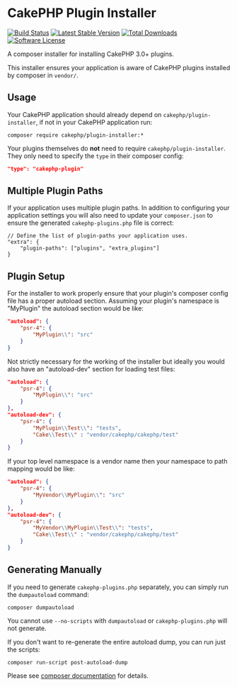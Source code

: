# CakePHP Plugin Installer

[![Build Status](https://img.shields.io/travis/com/cakephp/plugin-installer?style=flat-square)](https://travis-ci.com/cakephp/plugin-installer)
[![Latest Stable Version](https://img.shields.io/github/v/release/cakephp/plugin-installer?sort=semver&style=flat-square)](https://packagist.org/packages/cakephp/plugin-installer)
[![Total Downloads](https://img.shields.io/packagist/dt/cakephp/plugin-installer?style=flat-square)](https://packagist.org/packages/cakephp/plugin-installer/stats)
[![Software License](https://img.shields.io/badge/license-MIT-brightgreen.svg?style=flat-square)](LICENSE)

A composer installer for installing CakePHP 3.0+ plugins.

This installer ensures your application is aware of CakePHP plugins installed
by composer in `vendor/`.

## Usage

Your CakePHP application should already depend on `cakephp/plugin-installer`, if
not in your CakePHP application run:

```
composer require cakephp/plugin-installer:*
```

Your plugins themselves do **not** need to require `cakephp/plugin-installer`. They
only need to specify the `type` in their composer config:

```json
"type": "cakephp-plugin"
```

## Multiple Plugin Paths

If your application uses multiple plugin paths. In addition to configuring your
application settings you will also need to update your `composer.json` to ensure
the generated `cakephp-plugins.php` file is correct:

```
// Define the list of plugin-paths your application uses.
"extra": {
    "plugin-paths": ["plugins", "extra_plugins"]
}
```

## Plugin Setup

For the installer to work properly ensure that your plugin's composer config
file has a proper autoload section. Assuming your plugin's namespace is "MyPlugin"
the autoload section would be like:

```json
"autoload": {
    "psr-4": {
        "MyPlugin\\": "src"
    }
}
```

Not strictly necessary for the working of the installer but ideally you would
also have an "autoload-dev" section for loading test files:

```json
"autoload": {
    "psr-4": {
        "MyPlugin\\": "src"
    }
},
"autoload-dev": {
    "psr-4": {
        "MyPlugin\\Test\\": "tests",
        "Cake\\Test\\" : "vendor/cakephp/cakephp/test"
    }
}
```

If your top level namespace is a vendor name then your namespace to path mapping
would be like:

```json
"autoload": {
    "psr-4": {
        "MyVendor\\MyPlugin\\": "src"
    }
},
"autoload-dev": {
    "psr-4": {
        "MyVendor\\MyPlugin\\Test\\": "tests",
        "Cake\\Test\\" : "vendor/cakephp/cakephp/test"
    }
}
```

## Generating Manually

If you need to generate `cakephp-plugins.php` separately, you can simply run the `dumpautoload` command:

```
composer dumpautoload
```

You cannot use `--no-scripts` with `dumpautoload` or `cakephp-plugins.php` will not generate.

If you don't want to re-generate the entire autoload dump, you can run just the scripts:

```
composer run-script post-autoload-dump
```

Please see [composer documentation](https://getcomposer.org/doc/03-cli.md#dump-autoload-dumpautoload-) for details. 
